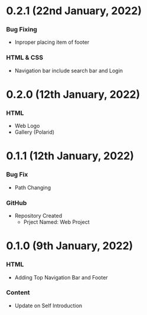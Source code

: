 # 0.2.1 (22nd January, 2022)
### Bug Fixing
* Inproper placing item of footer

### HTML & CSS
* Navigation bar include search bar and Login

# 0.2.0 (12th January, 2022)

### HTML
* Web Logo
* Gallery (Polarid)



# 0.1.1 (12th January, 2022)

### Bug Fix
* Path Changing

### GitHub
* Repository Created
  * Prject Named: Web Project


# 0.1.0 (9th January, 2022)

### HTML
* Adding Top Navigation Bar and Footer

### Content
* Update on Self Introduction